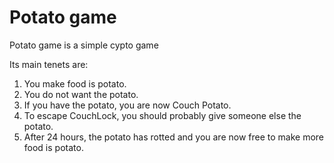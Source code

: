 # Potato game
Potato game is a simple cypto game

Its main tenets are:
1.  You make food is potato.
2.  You do not want the potato.
3.  If you have the potato, you are now Couch Potato.  
4.  To escape CouchLock, you should probably give someone else the potato.
5.  After 24 hours, the potato has rotted and you are now free to make more food is potato.